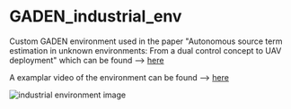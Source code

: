 # GADEN_industrial_env
Custom GADEN environment used in the paper "Autonomous source term estimation in unknown environments: From a dual control concept to UAV deployment"
which can be found --> [here](https://ieeexplore.ieee.org/abstract/document/9684970)

A examplar video of the environment can be found --> [here](https://www.youtube.com/watch?v=_Sou67QbVqo&ab_channel=CunjiaLiu)

![industrial environment image](https://github.com/callum-rhodes/GADEN_industrial_env/tree/main/industrial_env/sim_sources+env.png)
